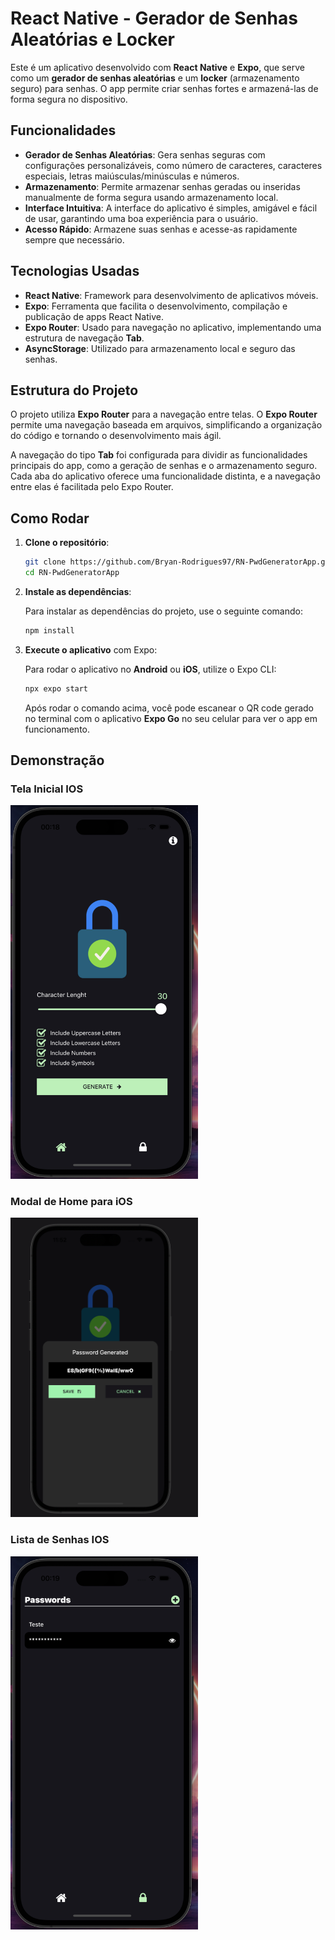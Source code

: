 # React Native - Gerador de Senhas Aleatórias e Locker

Este é um aplicativo desenvolvido com **React Native** e **Expo**, que serve como um **gerador de senhas aleatórias** e um **locker** (armazenamento seguro) para senhas. O app permite criar senhas fortes e armazená-las de forma segura no dispositivo.

## Funcionalidades

- **Gerador de Senhas Aleatórias**: Gera senhas seguras com configurações personalizáveis, como número de caracteres, caracteres especiais, letras maiúsculas/minúsculas e números.
- **Armazenamento**: Permite armazenar senhas geradas ou inseridas manualmente de forma segura usando armazenamento local.
- **Interface Intuitiva**: A interface do aplicativo é simples, amigável e fácil de usar, garantindo uma boa experiência para o usuário.
- **Acesso Rápido**: Armazene suas senhas e acesse-as rapidamente sempre que necessário.

## Tecnologias Usadas

- **React Native**: Framework para desenvolvimento de aplicativos móveis.
- **Expo**: Ferramenta que facilita o desenvolvimento, compilação e publicação de apps React Native.
- **Expo Router**: Usado para navegação no aplicativo, implementando uma estrutura de navegação **Tab**.
- **AsyncStorage**: Utilizado para armazenamento local e seguro das senhas.

## Estrutura do Projeto

O projeto utiliza **Expo Router** para a navegação entre telas. O **Expo Router** permite uma navegação baseada em arquivos, simplificando a organização do código e tornando o desenvolvimento mais ágil.

A navegação do tipo **Tab** foi configurada para dividir as funcionalidades principais do app, como a geração de senhas e o armazenamento seguro. Cada aba do aplicativo oferece uma funcionalidade distinta, e a navegação entre elas é facilitada pelo Expo Router.

## Como Rodar

1. **Clone o repositório**:

    ```bash
    git clone https://github.com/Bryan-Rodrigues97/RN-PwdGeneratorApp.git
    cd RN-PwdGeneratorApp
    ```

2. **Instale as dependências**:

    Para instalar as dependências do projeto, use o seguinte comando:

    ```bash
    npm install
    ```

3. **Execute o aplicativo** com Expo:

    Para rodar o aplicativo no **Android** ou **iOS**, utilize o Expo CLI:

    ```bash
    npx expo start
    ```

    Após rodar o comando acima, você pode escanear o QR code gerado no terminal com o aplicativo **Expo Go** no seu celular para ver o app em funcionamento.

## Demonstração

### Tela Inicial IOS

<img src="https://github.com/Bryan-Rodrigues97/RN-PwdGeneratorApp/blob/main/Screenshots/home.png?raw=true" alt="Tela Inicial" width="300"/>

### Modal de Home para iOS

<img src="https://github.com/Bryan-Rodrigues97/RN-PwdGeneratorApp/blob/main/Screenshots/IOS%20-%20Home%20Modal.png?raw=true" alt="Modal de Home para iOS" width="300"/>

### Lista de Senhas IOS

<img src="https://github.com/Bryan-Rodrigues97/RN-PwdGeneratorApp/blob/main/Screenshots/pwd-list.png?raw=true" alt="Gerador de Senhas" width="300"/>





